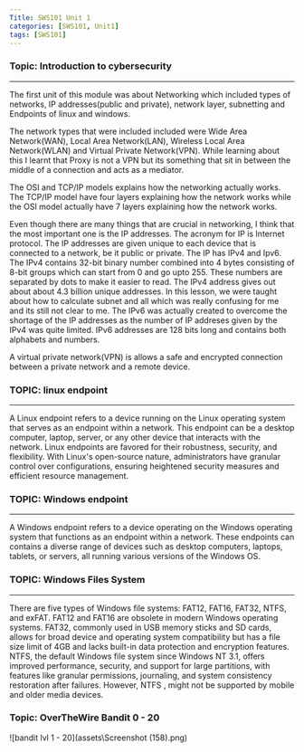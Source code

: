 ```yaml
---
Title: SWS101 Unit 1
categories: [SWS101, Unit1]
tags: [SWS101]
---
```


### Topic: Introduction to cybersecurity
---

The first unit of this module was about Networking which included types of networks, IP addresses(public and private), network layer, subnetting  and Endpoints of linux and windows.

The network types that were included included were Wide Area Network(WAN), Local Area Network(LAN), Wireless Local Area Network(WLAN) and Virtual Private Network(VPN). While learning about this I learnt that Proxy is not a VPN but its something that sit in between the middle of a connection and acts as a mediator.

The OSI and TCP/IP models explains how the networking actually works. The TCP/IP model have four layers explaining how the network works while the OSI model actually have 7 layers explaining how the network works.

Even though there are many things that are crucial in networking, I think that the most important one is the IP addresses. The acronym for IP is Internet protocol. The IP addresses are given unique to each device that is connected to a network, be it public or private. The IP has IPv4 and Ipv6. The IPv4 contains 32-bit binary number combined into 4 bytes consisting of 8-bit groups which can start from 0 and go upto 255. These numbers are separated by dots to make it easier to read. The IPv4 address gives out about about 4.3 billion unique addresses. In this lesson, we were taught about how to calculate subnet and all which was really confusing for me and its still not clear to me. The IPv6 was actually created to overcome the shortage of the IP addresses as the number of IP addreses given by the IPv4 was quite limited. IPv6 addresses are 128 bits long and contains both alphabets and numbers.

A virtual private network(VPN) is allows a safe and encrypted connection between a private network and a remote device.

### TOPIC: linux endpoint
---
A Linux endpoint refers to a device running on the Linux operating system that serves as an endpoint within a network. This endpoint can be a desktop computer, laptop, server, or any other device that interacts with the network. Linux endpoints are favored for their robustness, security, and flexibility. With Linux's open-source nature, administrators have granular control over configurations, ensuring heightened security measures and efficient resource management.

### TOPIC: Windows endpoint
---

A Windows endpoint refers to a device operating on the Windows operating system that functions as an endpoint within a network. These endpoints can contains a diverse range of devices such as desktop computers, laptops, tablets, or servers, all running various versions of the Windows OS. 

### TOPIC: Windows Files System
---
There are five types of Windows file systems: FAT12, FAT16, FAT32, NTFS, and exFAT. FAT12 and FAT16 are obsolete in modern Windows operating systems. FAT32, commonly used in USB memory sticks and SD cards, allows for broad device and operating system compatibility but has a file size limit of 4GB and lacks built-in data protection and encryption features. NTFS, the default Windows file system since Windows NT 3.1, offers improved performance, security, and support for large partitions, with features like granular permissions, journaling, and system consistency restoration after failures. However, NTFS , might not be supported by mobile and older media devices.

### Topic: OverTheWire Bandit 0 - 20

![bandit lvl 1 - 20](assets\Screenshot (158).png)
